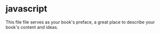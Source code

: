 # javascript

This file file serves as your book's preface, a great place to describe your book's content and ideas.

